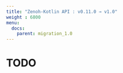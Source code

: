 ```yaml
---
title: "Zenoh-Kotlin API : v0.11.0 → v1.0"
weight : 6800
menu:
  docs:
    parent: migration_1.0
---
```


# TODO